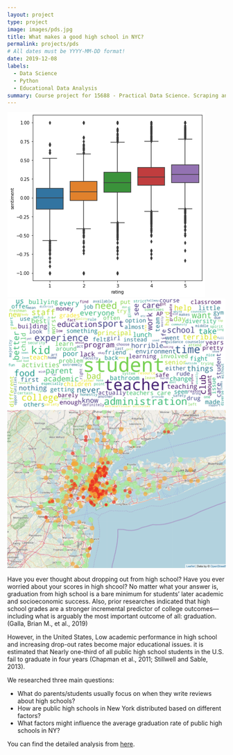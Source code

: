 ```yaml
---
layout: project
type: project
image: images/pds.jpg
title: What makes a good high school in NYC?
permalink: projects/pds
# All dates must be YYYY-MM-DD format!
date: 2019-12-08
labels:
  - Data Science
  - Python
  - Educational Data Analysis
summary: Course project for 15688 - Practical Data Science. Scraping and analyzing data from the niche.com website about high schools in New York.
---
```


<div class="ui small rounded images">
  <img class="ui image" src="../images/pds2.png">
  <img class="ui image" src="../images/pds3.png">
  <img class="ui image" src="../images/pds4.png">
</div>

Have you ever thought about dropping out from high school? Have you ever worried about your scores in high shcool? No matter what your answer is, graduation from high school is a bare minimum for students’ later academic and socioeconomic success. Also, prior researches indicated that high school grades are a stronger incremental predictor of college outcomes—including what is arguably the most important outcome of all: graduation. (Galla, Brian M., et al., 2019)

However, in the United States, Low academic performance in high school and increasing drop-out rates become major educational issues. it is estimated that Nearly one-third of all public high school students in the U.S. fail to graduate in four years (Chapman et al., 2011; Stillwell and Sable, 2013).

We researched three main questions:
- What do parents/students usually focus on when they write reviews about high schools?
- How are public high schools in New York distributed based on different factors?
- What factors might influence the average graduation rate of public high schools in NY?

You can find the detailed analysis from [here](https://nbviewer.jupyter.org/github/Daniel-ZhuWh/Final_report_niche/blob/master/Final_analysis.ipynb).
